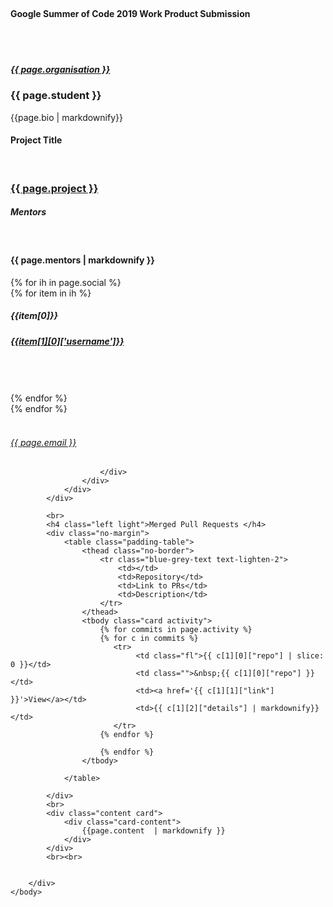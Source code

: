 ---
---

<!DOCTYPE html>
<html>
	<head>
		<title>{{ page.student }} | Project Report </title>
		<script src="https://ajax.googleapis.com/ajax/libs/jquery/3.1.0/jquery.min.js"></script>
        <link rel="stylesheet" href="resources/style.css">
        <link rel="stylesheet" href="https://cdnjs.cloudflare.com/ajax/libs/materialize/0.100.1/css/materialize.min.css">
        <link rel="stylesheet" href="https://rawgit.com/coala/coalaCSS/master/coala.css">
        <script src="https://cdnjs.cloudflare.com/ajax/libs/materialize/0.100.1/js/materialize.min.js"></script>
        <link href="https://fonts.googleapis.com/css?family=Roboto+Mono:300,300i,400,400i,700,700i|Roboto:100,200,300,400,500,600,700,800,900|Ubuntu+Mono|Overpass+Mono|Inconsolata" rel="stylesheet">
        <link href="https://fonts.googleapis.com/icon?family=Material+Icons" rel="stylesheet">
        <link href="https://cdnjs.cloudflare.com/ajax/libs/font-awesome/4.7.0/css/font-awesome.min.css" rel="stylesheet">
	</head>
	<body class='report'>
		<div class="container">
        <br>
            <div class="row no-margin">
                <div class="col m12">
                    <h4 class="left light">Google Summer of Code 2019 Work Product Submission </h4>
                </div>
                <br>
            </div> 
            <br>
            <div class="row no-margin">
                <div class="col m6">
                    <div class="card flex1">
                        <div class="card-content">
                            <h5 class="light no-margin"><a href="{{page.organisation_link}}"><h4>{{ page.organisation }}</h4></a></h5>
                            <h3 class="light">{{ page.student }}</h3>
                            <p>{{page.bio | markdownify}}</p>
                        </div>
                    </div>
                </div>
                <div class="col m3">
                    <div class="card flex1">
                        <div class="card-content">
                            <div class="center"><h4 class="light no-margin">Project Title</h4></div>
                            <br>
                            <div class="center"><a href="{{page.project_link}}"><h3>{{ page.project }}</h3></a></div>
                        </div>
                    </div>
                    <div class="card flex1">
                        <div class="card-content">
                        <div class="center"><h5 class="light no-margin">Mentors</h5></div>
                        <br>
                        <div class="center"><h4>{{ page.mentors  | markdownify }}</h4></div>
                        </div>
                    </div>
                </div>
                <div class="col m3">
                    <div class="card flex1">
                        <div class="card-content links-section">
                            {% for ih in page.social %}
                                <div class="link">
                                {% for item in ih %}
                                    <div class="row no-margin ">
                                        <div class="col m4"><h5>{{item[0]}}</h5></div>
                                        <div class="col m8"><a href="{{item[1][1]['link']}}"><h5>{{item[1][0]['username']}}</h5></a></div>
                                    </div>
                                    <br>
                                    <br>
                                    <br>
                                {% endfor %}
                                </div>
                            {% endfor %}
                            <div class="row no-margin center">
                                <div class="col m12"><i class="fa fa-envelope-o"></i></div>
                                <br>
                                <div class="col m12"><h6><a href="mailto:agrawal.arpit14@gmail.com">{{ page.email }}</a></h6></div>
                            </div>

                        </div>
                    </div>
                </div>
            </div>
           
            <br>
            <h4 class="left light">Merged Pull Requests </h4>
            <div class="no-margin">
                <table class="padding-table">
                    <thead class="no-border">
                        <tr class="blue-grey-text text-lighten-2">
                            <td></td>
                            <td>Repository</td>
                            <td>Link to PRs</td>
                            <td>Description</td>
                        </tr>
                    </thead>
                    <tbody class="card activity">
                        {% for commits in page.activity %}
                        {% for c in commits %} 
                           <tr>
                                <td class="fl">{{ c[1][0]["repo"] | slice: 0 }}</td>
                                <td class="">&nbsp;{{ c[1][0]["repo"] }}</td>
                                <td><a href='{{ c[1][1]["link"] }}'>View</a></td>
                                <td>{{ c[1][2]["details"] | markdownify}}</td>
                           </tr>
                        {% endfor %}
                          
                        {% endfor %}
                    </tbody>

                </table>
  
            </div>
            <br>
            <div class="content card">
                <div class="card-content">
                    {{page.content  | markdownify }}
                </div>
            </div>
            <br><br>


		</div>
	</body>
</html> 


